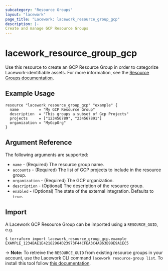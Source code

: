 ```yaml
---
subcategory: "Resource Groups"
layout: "lacework"
page_title: "Lacework: lacework_resource_group_gcp"
description: |-
Create and manage GCP Resource Groups
---
```


# lacework\_resource\_group\_gcp

Use this resource to create an GCP Resource Group in order to categorize Lacework-identifiable assets.
For more information, see the [Resource Groups documentation](https://support.lacework.com/hc/en-us/articles/360041727354-Resource-Groups).

## Example Usage

```hcl
resource "lacework_resource_group_gcp" "example" {
  name         = "My GCP Resource Group"
  description  = "This groups a subset of Gcp Projects"
  projects     = ["123456789", "234567891"]
  organization = "MyGcpOrg"
}
```

## Argument Reference

The following arguments are supported:

* `name` - (Required) The resource group name.
* `accounts` - (Required) The list of GCP projects to include in the resource group.
* `organization` - (Required) The GCP organization.
* `description` - (Optional) The description of the resource group.
* `enabled` - (Optional) The state of the external integration. Defaults to `true`.

## Import

A Lacework GCP Resource Group can be imported using a `RESOURCE_GUID`, e.g.

```
$ terraform import lacework_resource_group_gcp.example EXAMPLE_1234BAE1E42182964D23973F44CFEA3C4AB63B99E9A1EC5
```
-> **Note:** To retreive the `RESOURCE_GUID` from existing resource groups in your account, use the
Lacework CLI command `lacework resource-group list`. To install this tool follow
[this documentation](https://github.com/lacework/go-sdk/wiki/CLI-Documentation#installation).
